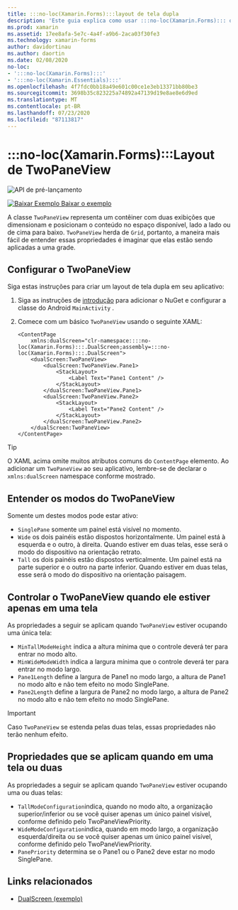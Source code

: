 ```yaml
---
title: :::no-loc(Xamarin.Forms):::layout de tela dupla
description: 'Este guia explica como usar :::no-loc(Xamarin.Forms)::: o TwoPaneView para otimizar sua experiência de aplicativo para dispositivos de tela dupla, como Surface Duo e Surface neo.'
ms.prod: xamarin
ms.assetid: 17ee8afa-5e7c-4a4f-a9b6-2aca03f30fe3
ms.technology: xamarin-forms
author: davidortinau
ms.author: daortin
ms.date: 02/08/2020
no-loc:
- ':::no-loc(Xamarin.Forms):::'
- ':::no-loc(Xamarin.Essentials):::'
ms.openlocfilehash: 4f7fdc0bb18a49e601c00ce1e3eb13371bb80be3
ms.sourcegitcommit: 3698b35c823225a74892a47139d19e8ae8e6d9ed
ms.translationtype: MT
ms.contentlocale: pt-BR
ms.lasthandoff: 07/23/2020
ms.locfileid: "87113817"
---
```

# <a name="no-locxamarinforms-twopaneview-layout"></a>:::no-loc(Xamarin.Forms):::Layout de TwoPaneView

![API de pré-lançamento](~/media/shared/preview.png "Esta API está atualmente em pré-lançamento")

[![Baixar Exemplo](~/media/shared/download.png) Baixar o exemplo](https://docs.microsoft.com/samples/xamarin/xamarin-forms-samples/userinterface-dualscreendemos/)

A classe `TwoPaneView` representa um contêiner com duas exibições que dimensionam e posicionam o conteúdo no espaço disponível, lado a lado ou de cima para baixo. `TwoPaneView` herda de `Grid`, portanto, a maneira mais fácil de entender essas propriedades é imaginar que elas estão sendo aplicadas a uma grade.

## <a name="set-up-twopaneview"></a>Configurar o TwoPaneView

Siga estas instruções para criar um layout de tela dupla em seu aplicativo:

1. Siga as instruções de [introdução](index.md) para adicionar o NuGet e configurar a classe do Android `MainActivity` .
1. Comece com um básico `TwoPaneView` usando o seguinte XAML:

    ```xaml
    <ContentPage 
        xmlns:dualScreen="clr-namespace::::no-loc(Xamarin.Forms):::.DualScreen;assembly=:::no-loc(Xamarin.Forms):::.DualScreen">
        <dualScreen:TwoPaneView>
            <dualScreen:TwoPaneView.Pane1>
                <StackLayout>
                    <Label Text="Pane1 Content" />
                </StackLayout>
            </dualScreen:TwoPaneView.Pane1>
            <dualScreen:TwoPaneView.Pane2>
                <StackLayout>
                    <Label Text="Pane2 Content" />
                </StackLayout>
            </dualScreen:TwoPaneView.Pane2>
        </dualScreen:TwoPaneView>
    </ContentPage>
    ```

> [!TIP]
> O XAML acima omite muitos atributos comuns do `ContentPage` elemento. Ao adicionar um `TwoPaneView` ao seu aplicativo, lembre-se de declarar o `xmlns:dualScreen` namespace conforme mostrado.

## <a name="understand-twopaneview-modes"></a>Entender os modos do TwoPaneView

Somente um destes modos pode estar ativo:

- `SinglePane` somente um painel está visível no momento.
- `Wide` os dois painéis estão dispostos horizontalmente. Um painel está à esquerda e o outro, à direita. Quando estiver em duas telas, esse será o modo do dispositivo na orientação retrato.
- `Tall` os dois painéis estão dispostos verticalmente. Um painel está na parte superior e o outro na parte inferior. Quando estiver em duas telas, esse será o modo do dispositivo na orientação paisagem.

## <a name="control-twopaneview-when-its-only-on-one-screen"></a>Controlar o TwoPaneView quando ele estiver apenas em uma tela

As propriedades a seguir se aplicam quando `TwoPaneView` estiver ocupando uma única tela:

- `MinTallModeHeight` indica a altura mínima que o controle deverá ter para entrar no modo alto.
- `MinWideModeWidth` indica a largura mínima que o controle deverá ter para entrar no modo largo.
- `Pane1Length` define a largura de Pane1 no modo largo, a altura de Pane1 no modo alto e não tem efeito no modo SinglePane.
- `Pane2Length` define a largura de Pane2 no modo largo, a altura de Pane2 no modo alto e não tem efeito no modo SinglePane.

> [!IMPORTANT]
> Caso `TwoPaneView` se estenda pelas duas telas, essas propriedades não terão nenhum efeito.

## <a name="properties-that-apply-when-on-one-screen-or-two"></a>Propriedades que se aplicam quando em uma tela ou duas

As propriedades a seguir se aplicam quando `TwoPaneView` estiver ocupando uma ou duas telas:

- `TallModeConfiguration`indica, quando no modo alto, a organização superior/inferior ou se você quiser apenas um único painel visível, conforme definido pelo TwoPaneViewPriority.
- `WideModeConfiguration`indica, quando em modo largo, a organização esquerda/direita ou se você quiser apenas um único painel visível, conforme definido pelo TwoPaneViewPriority.
- `PanePriority` determina se o Pane1 ou o Pane2 deve estar no modo SinglePane.

## <a name="related-links"></a>Links relacionados

- [DualScreen (exemplo)](https://docs.microsoft.com/samples/xamarin/xamarin-forms-samples/userinterface-dualscreendemos/)
